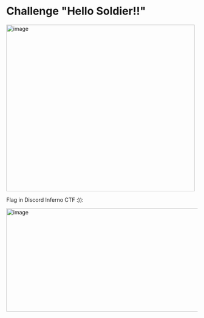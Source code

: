 # Challenge "Hello Soldier!!"

<img width="496" height="440" alt="image" src="https://github.com/user-attachments/assets/df182956-eea3-43cd-9457-a38ab2cdd57d" />


Flag in Discord Inferno CTF :)):

<img width="646" height="273" alt="image" src="https://github.com/user-attachments/assets/597effce-5ad7-4fb4-9059-5933288fd301" />
